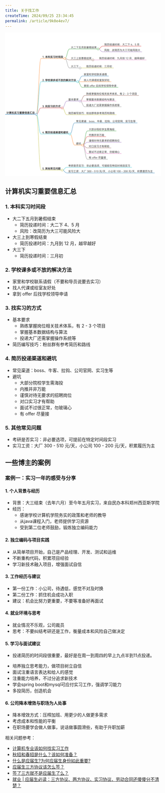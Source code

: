 ```yaml
---
title: 关于找工作
createTime: 2024/09/25 23:34:45
permalink: /article/9k0e4ev7/
---
```

![image-20240925213332081](./关于找工作.assets/image-20240925213332081.png)

## **计算机实习重要信息汇总**

### **1. 本科实习时间段**

- 大二下五月到暑假结束
	- 简历投递时间：大二下 4、5 月
	- 风险：改简历为大三可能风险大
- 大三上到寒假结束
	- 简历投递时间：九月到 12 月，越早越好
- 大三下
	- 简历投递时间：三月初

### **2. 学校课多或不放的解决方法**

- 家里和学校联系请假（不要和导员说要去实习）
- 找人代课或给室友好处
- 拿到 offer 后找学校领导申请

### **3. 找实习的方式**

- 基本要求
	- 熟练掌握岗位相关技术体系，有 2 - 3 个项目
	- 掌握基本数据结构与算法
	- 投递大厂还需掌握操作系统等
- 简历编写技巧：粉丝群有参考简历和路线

### **4. 简历投递渠道和避坑**

- 常见渠道：boss、牛客、拉钩、公司官网、实习生等
- 避坑
	- 大部分院校学生需海投
	- 内推并非万能
	- 谨慎对待无要求的招聘岗位
	- 对口实习才有帮助
	- 面试不过很正常，勿玻璃心
	- 有 offer 尽量接

### **5. 其他常见问题**

- 考研是否实习：非必要选项，可提前在特定时间段实习
- 实习工资：大厂 300 - 510 元/天，小公司 100 - 200 元/天，积累履历为主



## 一些博主的案例

### 案例一：**实习一年的感受与分享**

#### **1. 个人背景与经历**

- 背景：大三结束（去年六月）至今年五月实习，来自民办本科郑州西亚斯学院
- 经历：
	- 感谢学校计算机学院务实的政策和老师的教导
	- 从java课程入门，老师提供学习资源
	- 受到第二位老师鼓励，锻炼独立编码能力

#### **2. 独立编码与项目实践**

- 从简单项目开始，自己是产品经理、开发、测试和运维
- 不断重构代码，积累项目经验
- 学习新技术融入项目，增强面试自信

#### **3. 工作经历与建议**

- 第一份工作：小公司，待遇低，感觉不对及时换
- 第二份工作：抓住机会成功入职
- 建议：机会比努力更重要，不要等准备好再面试

#### **4. 就业环境与思考**

- 就业情况不乐观，公司裁员
- 思考：不要纠结考研还是工作，衡量成本和风险自己做决定

#### **5. 学习与面试建议**

* 投递简历的时间段很重要，最好是在周一到周四的早上九点半到11点投递。

- 培养独立思考能力，做项目树立自信
- 面试注重语言表达和给人的感觉
- 注重能力培养，不过分追求新技术
- 学会spring boot和mysql可应付实习工作，强调学习能力
- 多投简历，创造机会

#### **6. 公司降本增效与职场为人处事**

- 降本增效方式：压榨加班、用更少的人做更多需求
- 考虑成本和性能的平衡
- 在职场要学会做人做事，说话做事圆滑些，有助于升职加薪

相关问题参考：

* [计算机专业该如何找实习工作](https://zhuanlan.zhihu.com/p/337349223)
* [秋招和春招是什么？该如何准备？](https://zhuanlan.zhihu.com/p/288229812)
* [什么是应届生?为何应届生身份如此重要?](https://zhuanlan.zhihu.com/p/103694344)
* [应届生三方协议该怎么签？](https://zhuanlan.zhihu.com/p/149609479)
* [签了三方就不是应届生了么？](https://new.qq.com/rain/a/20231118A077EK00)
* [就业 | 应届生必读：三方协议、两方协议、实习协议、劳动合同还傻傻分不清楚？](https://www.bilibili.com/read/cv10413370/)

